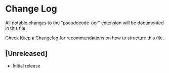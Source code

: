 # Change Log

All notable changes to the "pseudocode-ocr" extension will be documented in this file.

Check [Keep a Changelog](http://keepachangelog.com/) for recommendations on how to structure this file.

## [Unreleased]

- Initial release